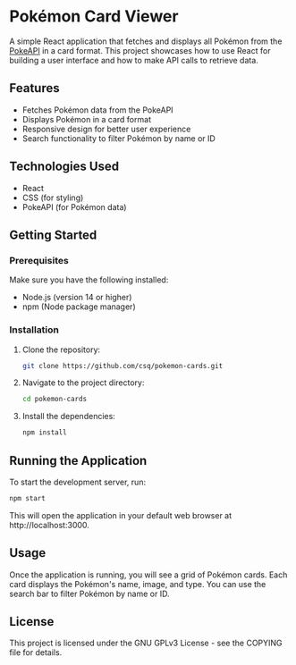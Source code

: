 # Pokémon Card Viewer

A simple React application that fetches and displays all Pokémon from the [PokeAPI](https://pokeapi.co/) in a card format. This project showcases how to use React for building a user interface and how to make API calls to retrieve data.

## Features

- Fetches Pokémon data from the PokeAPI
- Displays Pokémon in a card format
- Responsive design for better user experience
- Search functionality to filter Pokémon by name or ID

## Technologies Used

- React
- CSS (for styling)
- PokeAPI (for Pokémon data)

## Getting Started

### Prerequisites

Make sure you have the following installed:

- Node.js (version 14 or higher)
- npm (Node package manager)

### Installation

1. Clone the repository:

   ```bash
   git clone https://github.com/csq/pokemon-cards.git
   ```

2. Navigate to the project directory:

   ```bash
   cd pokemon-cards
   ```

3. Install the dependencies:

   ```bash
   npm install
   ```

## Running the Application

To start the development server, run:

   ```bash
   npm start
   ```

This will open the application in your default web browser at http://localhost:3000.

## Usage

Once the application is running, you will see a grid of Pokémon cards. Each card displays the Pokémon's name, image, and type. You can use the search bar to filter Pokémon by name or ID.

## License

This project is licensed under the  GNU GPLv3 License - see the COPYING file for details.